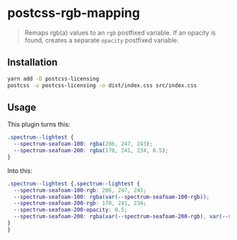 # postcss-rgb-mapping
>
> Remaps rgb(a) values to an `rgb` postfixed variable. If an opacity is found, creates a separate `opacity` postfixed variable.

## Installation

```sh
yarn add -D postcss-licensing
postcss -u postcss-licensing -o dist/index.css src/index.css
```

## Usage

This plugin turns this:

```css
.spectrum--lightest {
  --spectrum-seafoam-100: rgba(206, 247, 243);
  --spectrum-seafoam-200: rgba(170, 241, 234, 0.5);
}
```

Into this:

```css
.spectrum--lightest {.spectrum--lightest {
  --spectrum-seafoam-100-rgb: 206, 247, 243;
  --spectrum-seafoam-100: rgba(var(--spectrum-seafoam-100-rgb));
  --spectrum-seafoam-200-rgb: 170, 241, 234;
  --spectrum-seafoam-200-opacity: 0.5;
  --spectrum-seafoam-200: rgba(var(--spectrum-seafoam-200-rgb), var(--spectrum-seafoam-200-opacity));
}
}
```
